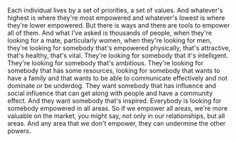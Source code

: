  Each individual lives by a set of priorities, a set of values. And whatever's highest is where they're most empowered and whatever's lowest is where they're lower empowered. But there is ways and there are tools to empower all of them. And what I've asked is thousands of people, when they're looking for a mate, particularly women, when they're looking for men, they're looking for somebody that's empowered physically, that's attractive, that's healthy, that's vital. They're looking for somebody that it's intelligent. They're looking for somebody that's ambitious. They're looking for somebody that has some resources, looking for somebody that wants to have a family and that wants to be able to communicate effectively and not dominate or be underdog. They want somebody that has influence and social influence that can get along with people and have a community effect. And they want somebody that's inspired. Everybody is looking for somebody empowered in all areas. So if we empower all areas, we're more valuable on the market, you might say, not only in our relationships, but all areas. And any area that we don't empower, they can undermine the other powers.